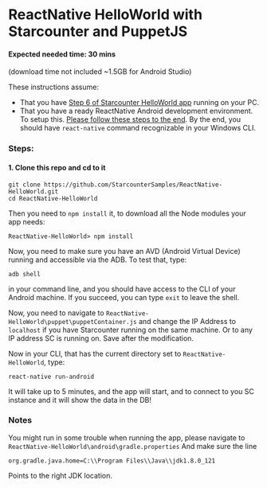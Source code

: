 # ReactNative HelloWorld with Starcounter and PuppetJS

#### Expected needed time: 30 mins 
(download time not included ~1.5GB for Android Studio)

These instructions assume:
* That you have [Step 6 of Starcounter HelloWorld app](https://starcounter.io/hello-world/cancel-delete-hello-world-part-6) running on your PC.
* That you have a ready ReactNative Android development environment. To setup this. [Please follow these steps to the end](https://facebook.github.io/react-native/docs/getting-started.html). By the end, you should have `react-native` command recognizable in your Windows CLI.

### Steps:
#### 1. Clone this repo and cd to it
```
git clone https://github.com/StarcounterSamples/ReactNative-HelloWorld.git
cd ReactNative-HelloWorld
```
Then you need to `npm install` it, to download all the Node modules your app needs:
```
ReactNative-HelloWorld> npm install
```
Now,  you need to make sure you have an AVD (Android Virtual Device) running and accessible via the ADB. To test that, type:
```
adb shell
```
in your command line, and you should have access to the CLI of your Android machine. If you succeed, you can type `exit` to leave the shell.

Now, you need to navigate to `ReactNative-HelloWorld\puppet\puppetContainer.js` and change the IP Address to `localhost` if you have Starcounter running on the same machine. Or to any IP address SC is running on. Save after the modification.

Now in your CLI, that has the current directory set to `ReactNative-HelloWorld`, type:
```
react-native run-android
```
It will take up to 5 minutes, and the app will start, and to connect to you SC instance and it will show the data in the DB!

### Notes
You might run in some trouble when running the app, please navigate to `ReactNative-HelloWorld\android\gradle.properties`
And make sure the line
```
org.gradle.java.home=C:\\Program Files\\Java\\jdk1.8.0_121
```
Points to the right JDK location.